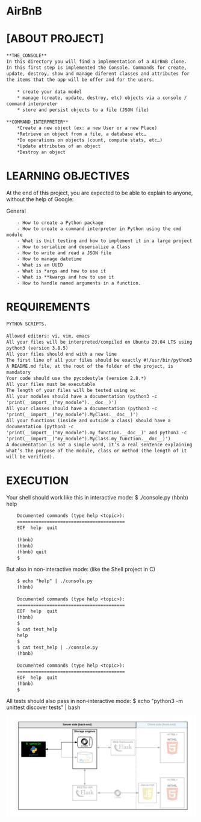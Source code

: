 # AirBnB

# [__ABOUT PROJECT__]

    **THE_CONSOLE**
    In this directory you will find a implementation of a AirBnB clone.
    In this first step is implemented the Console. Commands for create, update, destroy, show and manage diferent classes and attributes for the items that the app will be offer and for the users.

        * create your data model
        * manage (create, update, destroy, etc) objects via a console / command interpreter
        * store and persist objects to a file (JSON file)

    **COMMAND_INTERPRETER**
        *Create a new object (ex: a new User or a new Place)
        *Retrieve an object from a file, a database etc…
        *Do operations on objects (count, compute stats, etc…)
        *Update attributes of an object
        *Destroy an object

    

# LEARNING OBJECTIVES
At the end of this project, you are expected to be able to explain to anyone, without the help of Google:

General

        - How to create a Python package
        - How to create a command interpreter in Python using the cmd module
        - What is Unit testing and how to implement it in a large project
        - How to serialize and deserialize a Class
        - How to write and read a JSON file
        - How to manage datetime
        - What is an UUID
        - What is *args and how to use it
        - What is **kwargs and how to use it
        - How to handle named arguments in a function.

# REQUIREMENTS
    PYTHON SCRIPTS.

    Allowed editors: vi, vim, emacs
    All your files will be interpreted/compiled on Ubuntu 20.04 LTS using python3 (version 3.8.5)
    All your files should end with a new line
    The first line of all your files should be exactly #!/usr/bin/python3
    A README.md file, at the root of the folder of the project, is mandatory
    Your code should use the pycodestyle (version 2.8.*)
    All your files must be executable
    The length of your files will be tested using wc
    All your modules should have a documentation (python3 -c 'print(__import__("my_module").__doc__)')
    All your classes should have a documentation (python3 -c 'print(__import__("my_module").MyClass.__doc__)')
    All your functions (inside and outside a class) should have a documentation (python3 -c 'print(__import__("my_module").my_function.__doc__)' and python3 -c 'print(__import__("my_module").MyClass.my_function.__doc__)')
    A documentation is not a simple word, it’s a real sentence explaining what’s the purpose of the module, class or method (the length of it will be verified).


# EXECUTION
Your shell should work like this in interactive mode:
        $ ./console.py
        (hbnb) help

        Documented commands (type help <topic>):
        ========================================
        EOF  help  quit

        (hbnb) 
        (hbnb) 
        (hbnb) quit
        $

But also in non-interactive mode: (like the Shell project in C)

        $ echo "help" | ./console.py
        (hbnb)

        Documented commands (type help <topic>):
        ========================================
        EOF  help  quit
        (hbnb) 
        $
        $ cat test_help
        help
        $
        $ cat test_help | ./console.py
        (hbnb)

        Documented commands (type help <topic>):
        ========================================
        EOF  help  quit
        (hbnb) 
        $

All tests should also pass in non-interactive mode: $ echo "python3 -m unittest discover tests" | bash

![IMG](815046647d23428a14ca.png)